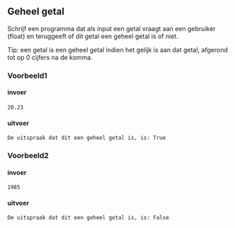 ## Geheel getal

Schrijf een programma dat als input een getal vraagt aan een gebruiker (float) en teruggeeft of dit getal een geheel getal is of niet.

Tip: een getal is een geheel getal indien het gelijk is aan dat getal, afgerond tot op 0 cijfers na de komma.

### Voorbeeld1

#### invoer

```console?lang=python&prompt=>>>
20.23
```

#### uitvoer

```console?lang=python&prompt=>>>
De uitspraak dat dit een geheel getal is, is: True
```

### Voorbeeld2

#### invoer

```console?lang=python&prompt=>>>
1985
```

#### uitvoer

```console?lang=python&prompt=>>>
De uitspraak dat dit een geheel getal is, is: False
```

### 
